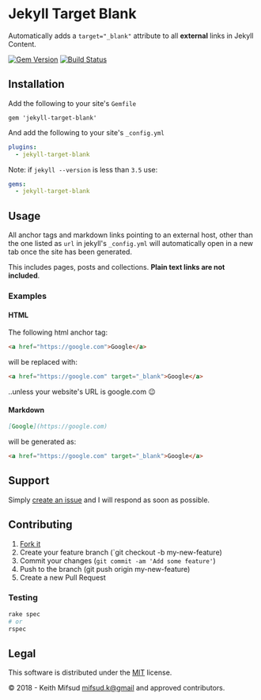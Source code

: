# Jekyll Target Blank

Automatically adds a `target="_blank"` attribute to all __external__ links in Jekyll Content.

[![Gem Version](https://badge.fury.io/rb/jekyll-target-blank.svg)](https://badge.fury.io/rb/jekyll-target-blank)
[![Build Status](https://travis-ci.org/keithmifsud/jekyll-target-blank.svg?branch=master)](https://travis-ci.org/keithmifsud/jekyll-target-blank)

## Installation

Add the following to your site's `Gemfile`

```
gem 'jekyll-target-blank'
```

And add the following to your site's `_config.yml`

```yml
plugins:
  - jekyll-target-blank
```

Note: if `jekyll --version` is less than `3.5` use:

```yml
gems:
  - jekyll-target-blank
```

## Usage

All anchor tags and markdown links pointing to an external host, other than the one listed as `url` in jekyll's `_config.yml` will automatically open in a new tab once the site has been generated.

This includes pages, posts and collections. __Plain text links are not included__.

### Examples

#### HTML

The following html anchor tag:

```html
<a href="https://google.com">Google</a>
```

will be replaced with:

```html
<a href="https://google.com" target="_blank">Google</a>
```

..unless your website's URL is google.com 😉

#### Markdown

```markdown
[Google](https://google.com)
```

will be generated as:

```html
<a href="https://google.com" target="_blank">Google</a>
```

## Support

Simply [create an issue](https://github.com/keithmifsud/jekyll-target-blank/issues/new) and I will respond as soon as possible.

 
## Contributing

1. [Fork it](https://github.com/keithmifsud/jekyll-target-blank/fork)
2. Create your feature branch (`git checkout -b my-new-feature)
3. Commit your changes (`git commit -am 'Add some feature'`)
4. Push to the branch (git push origin my-new-feature)
4. Create a new Pull Request


### Testing

```bash
rake spec
# or
rspec
```

## Legal

This software is distributed under the [MIT](LICENSE.md) license.

&copy; 2018 - Keith Mifsud <mifsud.k@gmail> and approved contributors.
